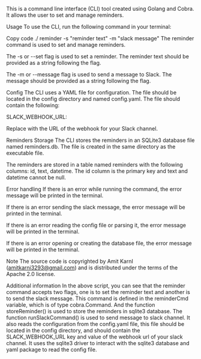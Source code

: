This is a command line interface (CLI) tool created using Golang and Cobra. It allows the user to set and manage reminders.

Usage
To use the CLI, run the following command in your terminal:

Copy code
./<executable-file-name> reminder -s "reminder text" -m "slack message"
The reminder command is used to set and manage reminders.

The -s or --set flag is used to set a reminder. The reminder text should be provided as a string following the flag.

The -m or --message flag is used to send a message to Slack. The message should be provided as a string following the flag.

Config
The CLI uses a YAML file for configuration. The file should be located in the config directory and named config.yaml. The file should contain the following:

SLACK_WEBHOOK_URL: <your-webhook-url>


Replace <your-webhook-url> with the URL of the webhook for your Slack channel.

Reminders Storage
The CLI stores the reminders in an SQLite3 database file named reminders.db. The file is created in the same directory as the executable file.

The reminders are stored in a table named reminders with the following columns: id, text, datetime. The id column is the primary key and text and datetime cannot be null.

Error handling
If there is an error while running the command, the error message will be printed in the terminal.

If there is an error sending the slack message, the error message will be printed in the terminal.

If there is an error reading the config file or parsing it, the error message will be printed in the terminal.

If there is an error opening or creating the database file, the error message will be printed in the terminal.

Note
The source code is copyrighted by Amit KarnI (amitkarni3293@gmail.com) and is distributed under the terms of the Apache 2.0 license.

Additional information
In the above script, you can see that the reminder command accepts two flags, one is to set the reminder text and another is to send the slack message. This command is defined in the reminderCmd variable, which is of type cobra.Command. And the function storeReminder() is used to store the reminders in sqlite3 database. The function runSlackCommand() is used to send message to slack channel.
It also reads the configuration from the config.yaml file, this file should be located in the config directory, and should contain the SLACK_WEBHOOK_URL key and value of the webhook url of your slack channel.
It uses the sqlite3 driver to interact with the sqlite3 database and yaml package to read the config file.